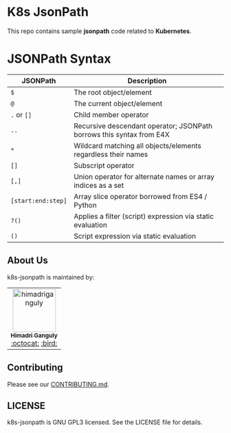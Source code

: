 # K8s JsonPath

This repo contains sample **jsonpath** code related to **Kubernetes**.

# JSONPath Syntax

| JSONPath           | Description                                                          |
| ------------------ | -------------------------------------------------------------------- |
| `$`                | The root object/element                                              |
| `@`                | The current object/element                                           |
| `.` or `[]`        | Child member operator                                                |
| `..`               | Recursive descendant operator; JSONPath borrows this syntax from E4X |
| `*`                | Wildcard matching all objects/elements regardless their names        |
| `[]`               | Subscript operator                                                   |
| `[,]`              | Union operator for alternate names or array indices as a set         |
| `[start:end:step]` | Array slice operator borrowed from ES4 / Python                      |
| `?()`              | Applies a filter (script) expression via static evaluation           |
| `()`               | Script expression via static evaluation                              |

## About Us

k8s-jsonpath is maintained by:

<table>
  <tr>
    <td align="center"><a href="https://www.linkedin.com/in/hganguly/"><img src="https://avatars0.githubusercontent.com/u/5839433?s=88&u=6ed858dba3762eb0d929b48649b787ac9db112b7&v=4" width="100px;" alt="himadriganguly"/><br /><sub><b>Himadri Ganguly</b></sub></a><br /><a href="https://github.com/himadriganguly" title="Code">:octocat:</a> <a href="https://twitter.com/himadritech" title="Twitter">:bird:</a></td>
  </tr>
</table>

## Contributing

Please see our [CONTRIBUTING.md](/CONTRIBUTING.md).

## LICENSE

k8s-jsonpath is GNU GPL3 licensed. See the LICENSE file for details.
